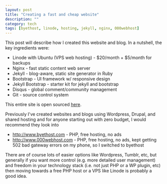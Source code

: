 ```yaml
---
layout: post
title: "Creating a fast and cheap website"
description: ""
category: tech
tags: [byethost, linode, hosting, jekyll, nginx, 000webhost]
---
```

This post will describe how I created this website and blog. In a nutshell, the
key ingredients were: 
<ul>
    <li>Linode with Ubuntu (VPS web hosting) - $20/month + $5/month for backups</li>
    <li>Nginx - fast static content web server</li>
    <li>Jekyll - blog-aware, static site generator in Ruby</li>
    <li>Bootstrap - UI framework w/ responsive design</li>
    <li>Jekyll Bootstrap - starter kit for jekyll and bootstrap</li>
    <li>Disqus - global comment/community management</li>
    <li>Git - source control system</li>
</ul>

This entire site is open sourced <a href="https://github.com/minhongrails/blog" target="_blank">here</a>. 

Previously I've created websites and blogs using Wordpress, Drupal, and shared hosting
and for anyone starting out with zero budget, I would recommend they look into

<ul>
<li><a href="http://www.byethost.com">http://www.byethost.com</a>  - PHP, free hosting, no ads</li>
<li><a href="http://www.000webhost.com">http://www.000webhost.com</a> - PHP, free hosting, no ads, 
    kept getting 502 bad gateway errors on my phone, so I switched to byethost</li>
</ul>


There are of course lots of easier options like Wordpress, Tumblr, etc, but
generally if you want more control (e.g. more detailed user management) and freedom
in your technology stack (i.e. not just PHP or a WP plugin, etc) then moving 
towards a free PHP host or a VPS like Linode is probably a good idea.
